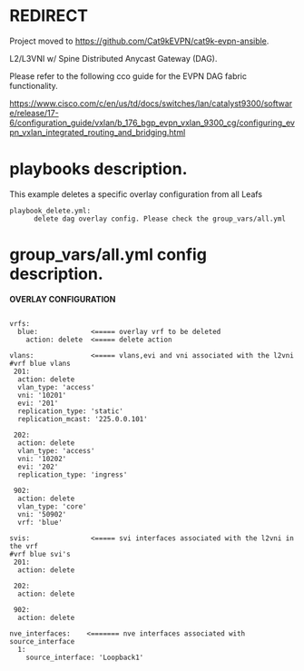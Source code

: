 # REDIRECT #

Project moved to https://github.com/Cat9kEVPN/cat9k-evpn-ansible. 

L2/L3VNI w/ Spine Distributed Anycast Gateway (DAG).

Please refer to the following cco guide for the EVPN DAG fabric functionality.

https://www.cisco.com/c/en/us/td/docs/switches/lan/catalyst9300/software/release/17-6/configuration_guide/vxlan/b_176_bgp_evpn_vxlan_9300_cg/configuring_evpn_vxlan_integrated_routing_and_bridging.html

# playbooks description. #
This example deletes a specific overlay configuration from all Leafs 

```
playbook_delete.yml:
      delete dag overlay config. Please check the group_vars/all.yml

```

# group_vars/all.yml config description. #

**OVERLAY CONFIGURATION**
```

vrfs:
  blue:             <===== overlay vrf to be deleted
    action: delete  <===== delete action

vlans:              <===== vlans,evi and vni associated with the l2vni 
#vrf blue vlans
 201:
  action: delete
  vlan_type: 'access'
  vni: '10201'
  evi: '201'
  replication_type: 'static'
  replication_mcast: '225.0.0.101'

 202:
  action: delete
  vlan_type: 'access'
  vni: '10202'
  evi: '202'
  replication_type: 'ingress'

 902:
  action: delete
  vlan_type: 'core'
  vni: '50902'
  vrf: 'blue'

svis:               <===== svi interfaces associated with the l2vni in the vrf 
#vrf blue svi's
 201:
  action: delete

 202:
  action: delete

 902:
  action: delete

nve_interfaces:    <======= nve interfaces associated with source_interface
  1:
    source_interface: 'Loopback1'

```

